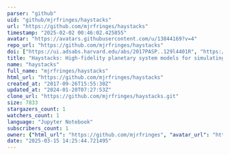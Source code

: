```yaml
---
parser: "github"
uid: "github/mjrfringes/haystacks"
url: "https://github.com/mjrfringes/haystacks"
timestamp: "2025-02-02 00:46:02.425855"
avatar: "https://avatars.githubusercontent.com/u/13844169?v=4"
repo_url: "https://github.com/mjrfringes/haystacks"
doi: ["https://ui.adsabs.harvard.edu/abs/2017PASP..129l4401R", "https://ui.adsabs.harvard.edu/abs/2025ascl.soft01003R/abstract"]
title: "Haystacks: High-fidelity planetary system models for simulating exoplanet imaging"
name: "haystacks"
full_name: "mjrfringes/haystacks"
html_url: "https://github.com/mjrfringes/haystacks"
created_at: "2017-09-26T15:55:30Z"
updated_at: "2024-01-20T07:27:53Z"
clone_url: "https://github.com/mjrfringes/haystacks.git"
size: 7833
stargazers_count: 1
watchers_count: 1
language: "Jupyter Notebook"
subscribers_count: 1
owner: {"html_url": "https://github.com/mjrfringes", "avatar_url": "https://avatars.githubusercontent.com/u/13844169?v=4", "login": "mjrfringes", "type": "User"}
date: "2025-03-15 14:25:44.721495"
---
```

